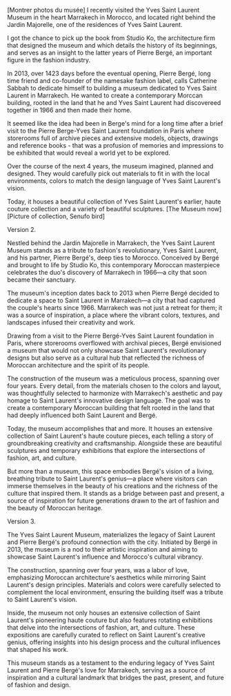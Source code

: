 
[Montrer photos du musée]
I recently visited the Yves Saint Laurent Museum in the heart Marrakech in Morocco, and located right behind the Jardin Majorelle, one of the residences of Yves Saint Laurent.

I got the chance to pick up the book from Studio Ko, the architecture firm that designed the museum and which details the history of its beginnings, and serves as an insight to the latter years of Pierre Bergé, an important figure in the fashion industry.

In 2013, over 1423 days before the eventual opening, Pierre Bergé, long time friend and co-founder of the namesake fashion label, calls Catherine Sabbah to dedicate himself to building a museum dedicated to Yves Saint Laurent in Marrakech. He wanted to create a contemporary Morccan building, rooted in the land that he and Yves Saint Laurent had discovereed together in 1966 and then made their home. 

It seemed like the idea had been in Berge's mind for a long time after a brief visit to the Pierre Berge-Yves Saint Laurent foundation in Paris where storerooms full of archive pieces and extensive models, objects, drawings and reference books - that was a profusion of memories and impressions to be exhibited that would reveal a world yet to be explored.


Over the course of the next 4 years, the museum imagined, planned and designed. They would carefully pick out materials to fit in with the local environments, colors to match the design language of Yves Saint Laurent's vision. 

Today, it houses a beautiful collection of Yves Saint Laurent's earlier, haute couture collection and a variety of beautiful sculptures.
[The Museum now] 
[Picture of collection, Senufo bird]

Version 2.

Nestled behind the Jardin Majorelle in Marrakech, the Yves Saint Laurent Museum stands as a tribute to fashion's revolutionary, Yves Saint Laurent, and his partner, Pierre Bergé's, deep ties to Morocco. Conceived by Bergé and brought to life by Studio Ko, this contemporary Moroccan masterpiece celebrates the duo's discovery of Marrakech in 1966—a city that soon became their sanctuary.

The museum's inception dates back to 2013 when Pierre Bergé decided to dedicate a space to Saint Laurent in Marrakech—a city that had captured the couple's hearts since 1966. Marrakech was not just a retreat for them; it was a source of inspiration, a place where the vibrant colors, textures, and landscapes infused their creativity and work.

Drawing from a visit to the Pierre Bergé-Yves Saint Laurent foundation in Paris, where storerooms overflowed with archival pieces, Bergé envisioned a museum that would not only showcase Saint Laurent's revolutionary designs but also serve as a cultural hub that reflected the richness of Moroccan architecture and the spirit of its people.

The construction of the museum was a meticulous process, spanning over four years. Every detail, from the materials chosen to the colors and layout, was thoughtfully selected to harmonize with Marrakech's aesthetic and pay homage to Saint Laurent's innovative design language. The goal was to create a contemporary Moroccan building that felt rooted in the land that had deeply influenced both Saint Laurent and Bergé.

Today, the museum accomplishes that and more. It houses an extensive collection of Saint Laurent's haute couture pieces, each telling a story of groundbreaking creativity and craftsmanship. Alongside these are beautiful sculptures and temporary exhibitions that explore the intersections of fashion, art, and culture.

But more than a museum, this space embodies Bergé's vision of a living, breathing tribute to Saint Laurent's genius—a place where visitors can immerse themselves in the beauty of his creations and the richness of the culture that inspired them. It stands as a bridge between past and present, a source of inspiration for future generations drawn to the art of fashion and the beauty of Moroccan heritage.

Version 3.

The Yves Saint Laurent Museum, materializes the legacy of Saint Laurent and Pierre Bergé's profound connection with the city. Initiated by Bergé in 2013, the museum is a nod to their artistic inspiration and aiming to showcase Saint Laurent's influence and Morocco's cultural vibrancy.

The construction, spanning over four years, was a labor of love, emphasizing Moroccan architecture's aesthetics while mirroring Saint Laurent's design principles. Materials and colors were carefully selected to complement the local environment, ensuring the building itself was a tribute to Saint Laurent's vision.

Inside, the museum not only houses an extensive collection of Saint Laurent's pioneering haute couture but also features rotating exhibitions that delve into the intersections of fashion, art, and culture. These expositions are carefully curated to reflect on Saint Laurent's creative genius, offering insights into his design process and the cultural influences that shaped his work.

This museum stands as a testament to the enduring legacy of Yves Saint Laurent and Pierre Bergé's love for Marrakech, serving as a source of inspiration and a cultural landmark that bridges the past, present, and future of fashion and design.